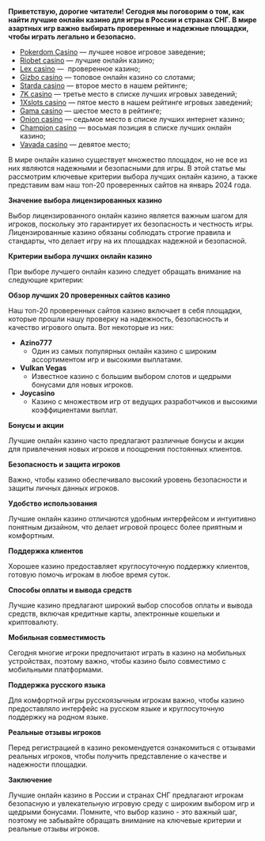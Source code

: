 **Приветствую, дорогие читатели! Сегодня мы поговорим о том, как найти лучшие онлайн казино для игры в России и странах СНГ. В мире азартных игр важно выбирать проверенные и надежные площадки, чтобы играть легально и безопасно.**

* [Pokerdom Casino](https://brandplay.link/FwVc4f) — лучшее новое игровое заведение;
* [Riobet casino](https://brandplay.link/TnjsxFvH) — лучшие онлайн казино;
* [Lex casino](https://brandplay.link/VMqNXPFs) —  проверенное казино;
* [Gizbo casino](https://brandplay.link/rvzLrVLp) — топовое онлайн казино со слотами;
* [Starda casino](https://brandplay.link/HDcDrxLk) — второе место в нашем рейтинге;
* [7K casino](https://brandplay.link/dd46bNgD) — третье место в списке лучших игровых заведений;
* [1Xslots casino](https://brandplay.link/J2ZbqMPZ) — пятое место в нашем рейтинге игровых заведений;
* [Gama casino](https://brandplay.link/RD52jZbL) — шестое место в рейтинге;
* [Onion casino](https://brandplay.link/8LcS6Djb) — седьмое место в списке лучших интернет казино;
* [Champion casino](https://temon-gter.cfd/go/9n8?p56190p303844p3509t17502) — восьмая позиция в списке лучших онлайн казино;
* [Vavada casino](https://vavadapartner.pro/?promo=75590753-cc8b-4c4a-8d71-99b7a2293439-jud\&target=register) — девятое место;

В мире онлайн казино существует множество площадок, но не все из них являются надежными и безопасными для игры. В этой статье мы рассмотрим ключевые критерии выбора лучших онлайн казино, а также представим вам наш топ-20 проверенных сайтов на январь 2024 года.

**Значение выбора лицензированных казино**

Выбор лицензированного онлайн казино является важным шагом для игроков, поскольку это гарантирует их безопасность и честность игры. Лицензированные казино обязаны соблюдать строгие правила и стандарты, что делает игру на их площадках надежной и безопасной.

**Критерии выбора лучших онлайн казино**

При выборе лучшего онлайн казино следует обращать внимание на следующие критерии:

**Обзор лучших 20 проверенных сайтов казино**

Наш топ-20 проверенных сайтов казино включает в себя площадки, которые прошли нашу проверку на надежность, безопасность и качество игрового опыта. Вот некоторые из них:

* **Azino777**
  * Один из самых популярных онлайн казино с широким ассортиментом игр и высокими выплатами.
* **Vulkan Vegas**
  * Известное казино с большим выбором слотов и щедрыми бонусами для новых игроков.
* **Joycasino**
  * Казино с множеством игр от ведущих разработчиков и высокими коэффициентами выплат.

**Бонусы и акции**

Лучшие онлайн казино часто предлагают различные бонусы и акции для привлечения новых игроков и поощрения постоянных клиентов.

**Безопасность и защита игроков**

Важно, чтобы казино обеспечивало высокий уровень безопасности и защиты личных данных игроков.

**Удобство использования**

Лучшие онлайн казино отличаются удобным интерфейсом и интуитивно понятным дизайном, что делает игровой процесс более приятным и комфортным.

**Поддержка клиентов**

Хорошее казино предоставляет круглосуточную поддержку клиентов, готовую помочь игрокам в любое время суток.

**Способы оплаты и вывода средств**

Лучшие казино предлагают широкий выбор способов оплаты и вывода средств, включая кредитные карты, электронные кошельки и криптовалюту.

**Мобильная совместимость**

Сегодня многие игроки предпочитают играть в казино на мобильных устройствах, поэтому важно, чтобы казино было совместимо с мобильными платформами.

**Поддержка русского языка**

Для комфортной игры русскоязычным игрокам важно, чтобы казино предоставляло интерфейс на русском языке и круглосуточную поддержку на родном языке.

**Реальные отзывы игроков**

Перед регистрацией в казино рекомендуется ознакомиться с отзывами реальных игроков, чтобы получить представление о качестве и надежности площадки.

**Заключение**

Лучшие онлайн казино в России и странах СНГ предлагают игрокам безопасную и увлекательную игровую среду с широким выбором игр и щедрыми бонусами. Помните, что выбор казино - это важный шаг, поэтому не забывайте обращать внимание на ключевые критерии и реальные отзывы игроков.
